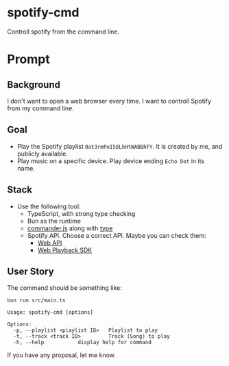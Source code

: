 # spotify-cmd

Controll spotify from the command line.

# Prompt

## Background

I don't want to open a web browser every time. I want to controll Spotify from my command line.

## Goal

- Play the Spotify playlist `0at3rmPoI58LhHtWABBhFY`. It is created by me, and publicly available.
- Play music on a specific device. Play device ending `Echo Dot` in its name.

## Stack

- Use the following tool:
  - TypeScript, with strong type checking
  - Bun as the runtime
  - [commander.js](https://github.com/tj/commander.js) along with [type](https://github.com/commander-js/extra-typings)
  - Spotify API. Choose a correct API. Maybe you can check them:
    - [Web API](https://developer.spotify.com/documentation/web-api)
    - [Web Playback SDK](https://developer.spotify.com/documentation/web-playback-sdk)

## User Story

The command should be something like:

```
bun run src/main.ts

Usage: spotify-cmd [options]

Options:
  -p, --playlist <playlist ID>   Playlist to play
  -t, --track <track ID>         Track (Song) to play
  -h, --help           display help for command
```

If you have any proposal, let me know.
